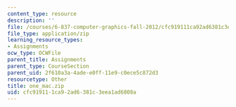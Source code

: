 ```yaml
---
content_type: resource
description: ''
file: /courses/6-837-computer-graphics-fall-2012/cfc919111ca92ad6381c3eea1ad6808a_one_mac.zip
file_type: application/zip
learning_resource_types:
- Assignments
ocw_type: OCWFile
parent_title: Assignments
parent_type: CourseSection
parent_uid: 2f610a3a-4ade-e0ff-11e9-c0ece5c872d3
resourcetype: Other
title: one_mac.zip
uid: cfc91911-1ca9-2ad6-381c-3eea1ad6808a
---
```

